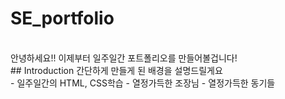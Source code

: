 # SE_portfolio
<br>
안녕하세요!!
이제부터 일주일간 포트폴리오를 만들어볼겁니다!
<br>
## Introduction
간단하게 만들게 된 배경을 설명드릴게요
<br>
- 일주일간의 HTML, CSS학습
- 열정가득한 조장님
- 열정가득한 동기들
